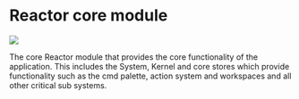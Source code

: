 # Reactor core module

![](https://img.shields.io/npm/v/@journeyapps-labs/reactor-mod)

The core Reactor module that provides the core functionality of the application. This includes the System, Kernel and core stores
which provide functionality such as the cmd palette, action system and workspaces and all other critical sub systems.